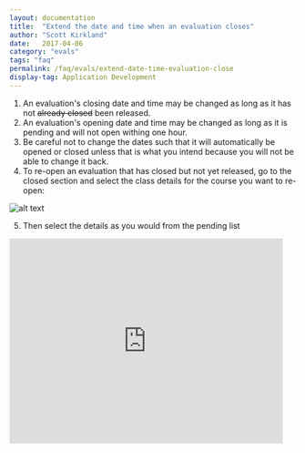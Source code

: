 ```yaml
---
layout: documentation
title:  "Extend the date and time when an evaluation closes"
author: "Scott Kirkland"
date:   2017-04-06
category: "evals"
tags: "faq"
permalink: /faq/evals/extend-date-time-evaluation-close
display-tag: Application Development
---
```


1. An evaluation's closing date and time may be changed as long as it has not ~~already closed~~ been released.
2. An evaluation's opening date and time may be changed as long as it is pending and will not open withing one hour.
3. Be careful not to change the dates such that it will automatically be opened or closed unless that is what you intend because you will not be able to change it back.
4. To re-open an evaluation that has closed but not yet released, go to the closed section and select the class details for the course you want to re-open:

![alt text](https://content.screencast.com/users/jsylvestre/folders/Snagit/media/65c7a376-b9f3-4f55-8291-acd421a20dca/06.04.2018-13.35.png "Closed Evals")

5. Then select the details as you would from the pending list

<iframe width="480" height="360" src="https://www.youtube.com/embed/sQvVyaDf5JM" frameborder="0"> </iframe>
